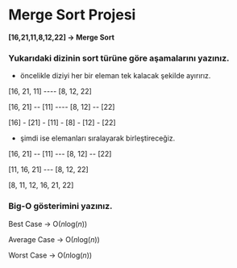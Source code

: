 # Merge Sort Projesi


**[16,21,11,8,12,22] -> Merge Sort**


### **Yukarıdaki dizinin sort türüne göre aşamalarını yazınız.**


- öncelikle diziyi her bir eleman tek kalacak şekilde ayırırız.


[16, 21, 11] ---- [8, 12, 22]

[16, 21] -- [11] ---- [8, 12] -- [22]

[16] - [21] - [11] - [8] - [12] - [22]


- şimdi ise elemanları sıralayarak birleştireceğiz.


[16, 21] -- [11] --- [8, 12] -- [22]

[11, 16, 21] --- [8, 12, 22]

[8, 11, 12, 16, 21, 22]


### **Big-O gösterimini yazınız.**

Best Case -> O($n$log($n$))

Average Case -> O($n$log($n$))

Worst Case -> O($n$log($n$))